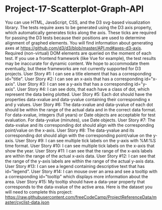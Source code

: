 # Project-17-Scatterplot-Graph-API
You can use HTML, JavaScript, CSS, and the D3 svg-based visualization library. The tests require axes to be generated using the D3 axis property, which automatically generates ticks along the axis. These ticks are required for passing the D3 tests because their positions are used to determine alignment of graphed elements. You will find information about generating axes at https://github.com/d3/d3/blob/master/API.md#axes-d3-axis. Required (non-virtual) DOM elements are queried on the moment of each test. If you use a frontend framework (like Vue for example), the test results may be inaccurate for dynamic content. We hope to accommodate them eventually, but these frameworks are not currently supported for D3 projects.  User Story #1: I can see a title element that has a corresponding id="title".  User Story #2: I can see an x-axis that has a corresponding id="x-axis".  User Story #3: I can see a y-axis that has a corresponding id="y-axis".  User Story #4: I can see dots, that each have a class of dot, which represent the data being plotted.  User Story #5: Each dot should have the properties data-xvalue and data-yvalue containing their corresponding x and y values.  User Story #6: The data-xvalue and data-yvalue of each dot should be within the range of the actual data and in the correct data format. For data-xvalue, integers (full years) or Date objects are acceptable for test evaluation. For data-yvalue (minutes), use Date objects.  User Story #7: The data-xvalue and its corresponding dot should align with the corresponding point/value on the x-axis.  User Story #8: The data-yvalue and its corresponding dot should align with the corresponding point/value on the y-axis.  User Story #9: I can see multiple tick labels on the y-axis with %M:%S time format.  User Story #10: I can see multiple tick labels on the x-axis that show the year.  User Story #11: I can see that the range of the x-axis labels are within the range of the actual x-axis data.  User Story #12: I can see that the range of the y-axis labels are within the range of the actual y-axis data.  User Story #13: I can see a legend containing descriptive text that has id="legend".  User Story #14: I can mouse over an area and see a tooltip with a corresponding id="tooltip" which displays more information about the area.  User Story #15: My tooltip should have a data-year property that corresponds to the data-xvalue of the active area.  Here is the dataset you will need to complete this project: https://raw.githubusercontent.com/freeCodeCamp/ProjectReferenceData/master/cyclist-data.json
